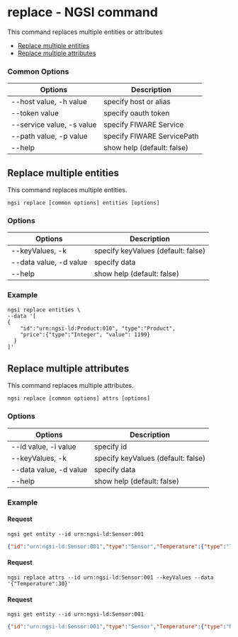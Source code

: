 # replace - NGSI command

This command replaces multiple entities or attributes

-   [Replace multiple entities](#replace-multiple-entities)
-   [Replace multiple attributes](#replace-multiple-attributes)

### Common Options

| Options                   | Description                |
| ------------------------- | -------------------------- |
| --host value, -h value    | specify host or alias      |
| --token value             | specify oauth token        |
| --service value, -s value | specify FIWARE Service     |
| --path value, -p value    | specify FIWARE ServicePath |
| --help                    | show help (default: false) |

<a name="replace-multiple-entities"/>

## Replace multiple entities

This command replaces multiple entities.

```console
ngsi replace [common options] entities [options]
```

### Options

| Options                | Description                        |
| ---------------------- | ---------------------------------- |
| --keyValues, -k        | specify keyValues (default: false) |
| --data value, -d value | specify data                       |
| --help                 | show help (default: false)         |

### Example

```console
ngsi replace entities \
--data '[
{
    "id":"urn:ngsi-ld:Product:010", "type":"Product",
    "price":{"type":"Integer", "value": 1199}
  }
]'
```

<a name="replace-multiple-attributes"/>

## Replace multiple attributes

This command replaces multiple attributes.

```console
ngsi replace [common options] attrs [options]
```

### Options

| Options                | Description                        |
| ---------------------- | ---------------------------------- |
| --id value, -i value   | specify id                         |
| --keyValues, -k        | specify keyValues (default: false) |
| --data value, -d value | specify data                       |
| --help                 | show help (default: false)         |

### Example

#### Request

```console
ngsi get entity --id urn:ngsi-ld:Sensor:001
```

```json
{"id":"urn:ngsi-ld:Sensor:001","type":"Sensor","Temperature":{"type":"Text","value":"30","metadata":{}}}
```

#### Request

```console
ngsi replace attrs --id urn:ngsi-ld:Sensor:001 --keyValues --data '{"Temperature":30}'
```

#### Request

```console
ngsi get entity --id urn:ngsi-ld:Sensor:001
```

```json
{"id":"urn:ngsi-ld:Sensor:001","type":"Sensor","Temperature":{"type":"Number","value":30,"metadata":{}}}
```
